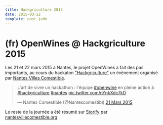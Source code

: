 ```yaml
---
title: Hackgriculture 2015
date: 2015-03-22
template: post.jade
---
```


# (fr) OpenWines @ Hackgriculture 2015

Les 21 et 22 mars 2015 à Nantes, le projet OpenWines a fait des pas importants,
au cours du hackaton ["Hackgriculture"](http://www.nantesvillecomestible.org/hackgriculture-48h-de-challenge-les-21-et-22-mars-2015/) un évènement organisé par [Nantes Villes Comestible](http://www.nantesvillecomestible.org).

<blockquote class="twitter-tweet" lang="fr"><p>L&#39;art de vivre un hackathon : l&#39;équipe <a href="https://twitter.com/hashtag/openwine?src=hash">#openwine</a> en pleine action à <a href="https://twitter.com/hashtag/hackgriculture?src=hash">#hackgriculture</a> <a href="https://twitter.com/hashtag/nantes?src=hash">#nantes</a> <a href="http://t.co/nYnkXdc7kD">pic.twitter.com/nYnkXdc7kD</a></p>&mdash; Nantes Comestible (@Nantescomestibl) <a href="https://twitter.com/Nantescomestibl/status/579248229985955840">21 Mars 2015</a></blockquote>
<script async src="//platform.twitter.com/widgets.js" charset="utf-8"></script>

Le reste de la journée a été résumé sur [Storify](https://storify.com/Libertic/restitution-hackgriculture) par [nantesvillecomestible.org](http://nantesvillecomestible.org)
